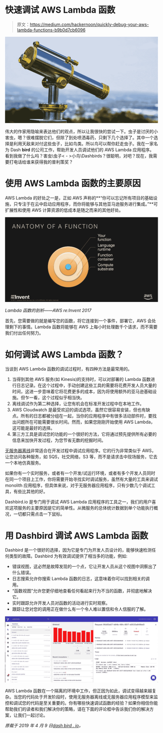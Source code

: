 # 快速调试 AWS Lambda 函数

> 原文：<https://medium.com/hackernoon/quickly-debug-your-aws-lambda-functions-b9b0d7cb6096>

![](img/5a2d59b37cf53b2d1e34fb15b29a428d.png)

伟大的作家用隐喻来表达他们的观点，所以让我很快的尝试一下。虫子是讨厌的小害虫，嗯？很难摆脱它们，但除了到处喷洒毒药，只剩下几个选择了。其中一个选择是利用天敌来对付这些虫子，比如鸟类。所以鸟可以帮你赶走虫子。我在一家名为 Dash **bird** 的公司工作，帮助开发人员调试他们的 AWS Lambda 应用程序。看到我做了什么吗？害虫\虫子< - >小鸟\Dashbirds？很聪明，对吧？现在，我需要打电话给谁来获得我的普利策奖？

# 使用 AWS Lambda 函数的主要原因

AWS Lambda 的好处之一是，正如 AWS 声称的**“你可以忘记所有项目的基础设施，只专注于在云中启动应用程序，而你将能够与其他亚马逊服务进行集成。”**可扩展性和使用 AWS 计算资源的低成本是随之而来的其他好处。

![](img/52c6b52632a208303a6195d724926fcb.png)

*Lambda 函数的剖析——AWS re:Invent 2017*

首先，您需要做的就是编写您的函数，将它连接到一个事件，部署它，AWS 会处理剩下的事情。Lambda 函数将能够在 AWS 上每小时处理数千个请求，而不需要我们付出任何努力。

# 如何调试 AWS Lambda 函数？

当谈到 AWS Lambda 函数的调试过程时，有四种方法是最常用的。

1.  当得到其他 AWS 服务(如 Kinesis)的支持时，可以对部署的 Lambda 函数进行日志记录。在这个过程中，手动创建这些工具的需要将花费开发人员大量的时间，这进一步意味着它将花费更多的成本，因为将使用额外的亚马逊基础设施。但乍一看，这个过程似乎相当快。
2.  离线调试作为第二种选择，让您有机会在标准开发过程中在本地工作。
3.  AWS Cloudwatch 是最受欢迎的调试选项，虽然它很容易安装，但也有缺点。所有的日志都被分组在一起，当你的应用程序中有很多活动部件时，要找出问题所在可能需要很长时间。然而，如果您刚刚开始使用 AWS Lambda，这可能是最好的选择。
4.  第三方工具是调试您的功能的一个很好的方法，它将通过预先提供所有必要的信息来加快开发过程，为您节省无数的挖掘时间。

[无服务器离线](https://www.npmjs.com/package/serverless-offline)非常适合在开发过程中调试应用程序。它的行为非常类似于 AWS，让您访问各种服务，如 SQS，社交网络，S3 等，而不是请求击中现场服务，它去一个本地仿真服务。

如果你有一个实时服务，或者有一个开发/试运行环境，或者有多个开发人员同时在同一个项目上工作，你将需要开始寻找实时调试服务，虽然有大量的工具来调试 monolith 应用程序，但具体来说，对于无服务器应用程序，只有少数几个调试工具，有些比其他的好。

Dashbird.io 是专门用于调试 AWS Lambda 应用程序的工具之一，我们的用户喜欢这项服务的主要原因是它的简单性。从微服务的总体统计数据到单个功能执行概况，一切都只需点击一下鼠标。

# 用 Dashbird 调试 AWS Lambda 函数

Dashbird 是一个很好的选择，因为它是专门为开发人员设计的，能够快速检测任何类型的故障。Dashbird 为有效调试提供了相当多的功能，例如:

*   错误视图，这必然是故障发现的一个点，它让开发人员从这个视图中洞察出了什么错误。
*   日志搜索允许你搜索 Lambda 函数的日志，这意味着你可以找到相关的调用。
*   “函数视图”允许您更仔细地查看任何看起来行为不当的函数，并彻底地解决它。
*   实时跟踪允许开发人员对函数的活动进行实时观察。
*   跟踪让您对您的调用正在做什么有一个令人难以置信和令人信服的了解。

![](img/3196398369e920e618fbb57752a62a15.png)

AWS Lambda 函数在一个隔离的环境中工作，但正因为如此，调试变得越来越复杂。当您的代码处于开发阶段时，使用无服务器离线或无服务器应用程序模型来监控和调试您的代码是至关重要的。你有哪些快速调试函数的经验？如果你相信你能帮助我们的读者和我们解决你的策略，请在下面的评论框中告诉我们你的解决方案，让我们一起讨论。

*原载于 2019 年 4 月 9 日*[*dash bird . io*](https://dashbird.io/blog/quickly-debug-aws-lambda-functions/)*。*